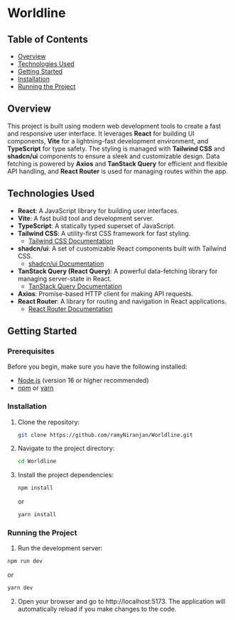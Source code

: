# Worldline

## Table of Contents

- [Overview](#overview)
- [Technologies Used](#technologies-used)
- [Getting Started](#getting-started)
- [Installation](#installation)
- [Running the Project](#running-the-project)

## Overview

This project is built using modern web development tools to create a fast and responsive user interface. It leverages **React** for building UI components, **Vite** for a lightning-fast development environment, and **TypeScript** for type safety. The styling is managed with **Tailwind CSS** and **shadcn/ui** components to ensure a sleek and customizable design. Data fetching is powered by **Axios** and **TanStack Query** for efficient and flexible API handling, and **React Router** is used for managing routes within the app.

## Technologies Used

- **React**: A JavaScript library for building user interfaces.
- **Vite**: A fast build tool and development server.
- **TypeScript**: A statically typed superset of JavaScript.
- **Tailwind CSS**: A utility-first CSS framework for fast styling.
  - [Tailwind CSS Documentation](https://tailwindcss.com/)
- **shadcn/ui**: A set of customizable React components built with Tailwind CSS.
  - [shadcn/ui Documentation](https://ui.shadcn.com/)
- **TanStack Query (React Query)**: A powerful data-fetching library for managing server-state in React.
  - [TanStack Query Documentation](https://tanstack.com/query/latest)
- **Axios**: Promise-based HTTP client for making API requests.
- **React Router**: A library for routing and navigation in React applications.
  - [React Router Documentation](https://reactrouter.com/)

## Getting Started

### Prerequisites

Before you begin, make sure you have the following installed:

- [Node.js](https://nodejs.org/) (version 16 or higher recommended)
- [npm](https://www.npmjs.com/) or [yarn](https://yarnpkg.com/)

### Installation

1. Clone the repository:

   ```bash
   git clone https://github.com/ramyNiranjan/Worldline.git
   ```

2. Navigate to the project directory:
   ```bash
   cd Worldline
   ```
3. Install the project dependencies:

   ```bash
   npm install

   ```

   or

   ```bash
   yarn install
   ```

### Running the Project

1. Run the development server:

```bash
npm run dev

```

or

```bash
yarn dev

```

2. Open your browser and go to http://localhost:5173. The application will automatically reload if you make changes to the code.
